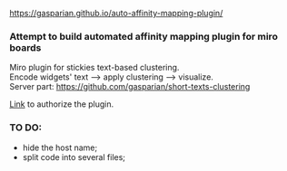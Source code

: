 https://gasparian.github.io/auto-affinity-mapping-plugin/  

### Attempt to build automated affinity mapping plugin for miro boards  

Miro plugin for stickies text-based clustering.  
Encode widgets' text --> apply clustering --> visualize.  
Server part: https://github.com/gasparian/short-texts-clustering  

[Link](https://miro.com/oauth/authorize/?response_type=code&client_id=3074457349195679315&redirect_uri=https://miro.com/app/dashboard/) to authorize the plugin.  

### TO DO:  
 - hide the host name;  
 - split code into several files;  
